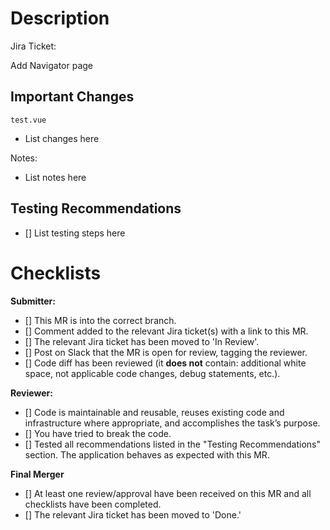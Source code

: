 # Description

Jira Ticket:

Add Navigator page

## Important Changes

`test.vue`

* List changes here


Notes:

* List notes here

## Testing Recommendations

* [] List testing steps here


# Checklists

**Submitter:**

* [] This MR is into the correct branch.
* [] Comment added to the relevant Jira ticket(s) with a link to this MR.
* [] The relevant Jira ticket has been moved to 'In Review'.
* [] Post on Slack that the MR is open for review, tagging the reviewer.
* [] Code diff has been reviewed (it **does not** contain: additional white space, not applicable code changes, debug statements, etc.).

**Reviewer:**

* [] Code is maintainable and reusable, reuses existing code and infrastructure where appropriate, and accomplishes the task’s purpose.
* [] You have tried to break the code.
* [] Tested all recommendations listed in the "Testing Recommendations" section. The application behaves as expected with this MR.

**Final Merger**

* [] At least one review/approval have been received on this MR and all checklists have been completed.
* [] The relevant Jira ticket has been moved to 'Done.'
